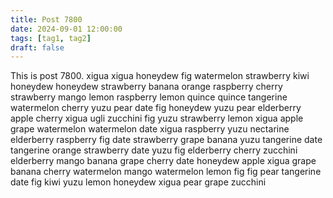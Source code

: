 ```yaml
---
title: Post 7800
date: 2024-09-01 12:00:00
tags: [tag1, tag2]
draft: false
---
```

This is post 7800.
xigua
xigua
honeydew
fig
watermelon
strawberry
kiwi
honeydew
honeydew
strawberry
banana
orange
raspberry
cherry
strawberry
mango
lemon
raspberry
lemon
quince
quince
tangerine
watermelon
cherry
yuzu
pear
date
fig
honeydew
yuzu
pear
elderberry
apple
cherry
xigua
ugli
zucchini
fig
yuzu
strawberry
lemon
xigua
apple
grape
watermelon
watermelon
date
xigua
raspberry
yuzu
nectarine
elderberry
raspberry
fig
date
strawberry
grape
banana
yuzu
tangerine
date
tangerine
orange
strawberry
date
yuzu
fig
elderberry
cherry
zucchini
elderberry
mango
banana
grape
cherry
date
honeydew
apple
xigua
grape
banana
cherry
watermelon
mango
watermelon
lemon
fig
fig
pear
tangerine
date
fig
kiwi
yuzu
lemon
honeydew
xigua
pear
grape
zucchini
